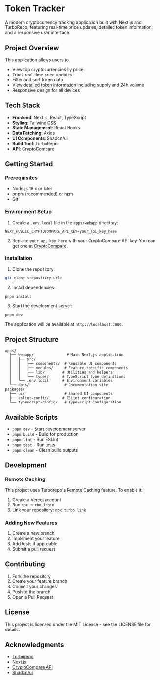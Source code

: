 # Token Tracker

A modern cryptocurrency tracking application built with Next.js and TurboRepo, featuring real-time price updates, detailed token information, and a responsive user interface.

## Project Overview

This application allows users to:
- View top cryptocurrencies by price
- Track real-time price updates
- Filter and sort token data
- View detailed token information including supply and 24h volume
- Responsive design for all devices

## Tech Stack

- **Frontend**: Next.js, React, TypeScript
- **Styling**: Tailwind CSS
- **State Management**: React Hooks
- **Data Fetching**: Axios
- **UI Components**: Shadcn/ui
- **Build Tool**: TurboRepo
- **API**: CryptoCompare

## Getting Started

### Prerequisites

- Node.js 18.x or later
- pnpm (recommended) or npm
- Git

### Environment Setup

1. Create a `.env.local` file in the `apps/webapp` directory:

```env
NEXT_PUBLIC_CRYPTOCOMPARE_API_KEY=your_api_key_here
```

2. Replace `your_api_key_here` with your CryptoCompare API key. You can get one at [CryptoCompare](https://www.cryptocompare.com/cryptopian/api-keys).

### Installation

1. Clone the repository:
```bash
git clone <repository-url>
```

2. Install dependencies:
```bash
pnpm install
```

3. Start the development server:
```bash
pnpm dev
```

The application will be available at `http://localhost:3000`.

## Project Structure

```
apps/
  ├── webapp/               # Main Next.js application
  │   ├── src/
  │   │   ├── components/  # Reusable UI components
  │   │   ├── modules/     # Feature-specific components
  │   │   ├── lib/        # Utilities and helpers
  │   │   └── types/      # TypeScript type definitions
  │   └── .env.local      # Environment variables
  └── docs/                # Documentation site
packages/
  ├── ui/                  # Shared UI components
  ├── eslint-config/      # ESLint configuration
  └── typescript-config/   # TypeScript configuration
```

## Available Scripts

- `pnpm dev` - Start development server
- `pnpm build` - Build for production
- `pnpm lint` - Run ESLint
- `pnpm test` - Run tests
- `pnpm clean` - Clean build outputs

## Development

### Remote Caching

This project uses Turborepo's Remote Caching feature. To enable it:

1. Create a Vercel account
2. Run `npx turbo login`
3. Link your repository: `npx turbo link`

### Adding New Features

1. Create a new branch
2. Implement your feature
3. Add tests if applicable
4. Submit a pull request

## Contributing

1. Fork the repository
2. Create your feature branch
3. Commit your changes
4. Push to the branch
5. Open a Pull Request

## License

This project is licensed under the MIT License - see the LICENSE file for details.

## Acknowledgments

- [Turborepo](https://turbo.build/repo)
- [Next.js](https://nextjs.org/)
- [CryptoCompare API](https://www.cryptocompare.com/api/)
- [Shadcn/ui](https://ui.shadcn.com/)
